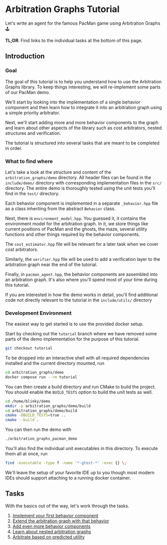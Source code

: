 # Arbitration Graphs Tutorial

Let's write an agent for the famous PacMan game using Arbitration Graphs 🕹️

**TL;DR**: Find links to the individual tasks at the bottom of this page.

## Introduction


### Goal

The goal of this tutorial is to help you understand how to use the Arbitration Graphs library.
To keep things interesting, we will re-implement some parts of our PacMan demo.

We'll start by looking into the implementation of a single behavior component
  and then learn how to integrate it into an arbitration graph using a simple priority arbitrator.

Next, we'll start adding more and more behavior components to the graph and learn about other aspects of the library
  such as cost arbitrators, nested structures and verification.

The tutorial is structured into several tasks that are meant to be completed in order.

### What to find where

Let's take a look at the structure and content of the `arbitration_graphs/demo` directory.
All header files can be found in the `include/demo/` directory with corresponding implementation files in the `src/` directory.
The entire demo is thoroughly tested using the unit tests you'll find in the `test/` directory.

Each behavior component is implemented in a separate `_behavior.hpp` file as a class inheriting from the abstract `Behavior` class.

Next, there is `environment_model.hpp`.
You guessed it, it contains the environment model for the arbitration graph.
In it, we store things like current positions of PacMan and the ghosts, the maze, several utility functions
  and other things required by the behavior components.

The `cost_estimator.hpp` file will be relevant for a later task when we cover cost arbitrators.

Similarly, the `verifier.hpp` file will be used to add a verification layer to the arbitration graph near the end of the tutorial.

Finally, in `pacman_agent.hpp`, the behavior components are assembled into an arbitration graph.
It's also where you'll spend most of your time during this tutorial.

If you are interested in how the demo works in detail,
  you'll find additional code not directly relevant to the tutorial in the `include/utils/` directory

### Development Environment

The easiest way to get started is to use the provided docker setup.

Start by checking out the `tutorial` branch where we have removed some parts
  of the demo implementation for the purpose of this tutorial.
```bash
git checkout tutorial
```

To be dropped into an interactive shell with all required dependencies installed
  and the current directory mounted, run
```bash
cd arbitration_graphs/demo
docker compose run --rm tutorial
```

You can then create a build directory and run CMake to build the project.
You should enable the `BUILD_TESTS` option to build the unit tests as well.

```bash
cd /home/blinky/demo
mkdir -p arbitration_graphs/demo/build
cd arbitration_graphs/demo/build
cmake -DBUILD_TESTS=true ..
cmake --build .
```

You can then run the demo with
```bash
./arbitration_graphs_pacman_demo
```

You'll also find the individual unit executables in this directory.
To execute them all at once, run
```bash
find -executable -type f -name '*-gtest-*' -exec {} \;
```

We'll leave the setup of your favorite IDE up to you
  though most modern IDEs should support attaching to a running docker container.


## Tasks

With the basics out of the way, let's work through the tasks.

1. [Implement your first behavior component](./tasks/1_implement_behavior_component.md)
2. [Extend the arbitration graph with that behavior](./tasks/2_extend_arbitration_graph.md)
3. [Add even more behavior components](./tasks/3_add_more_behaviors.md)
4. [Learn about nested arbitration graphs](./tasks/4_nested_arbitrators.md)
5. [Arbitrate based on predicted utility](./tasks/5_cost_arbitration.md)

